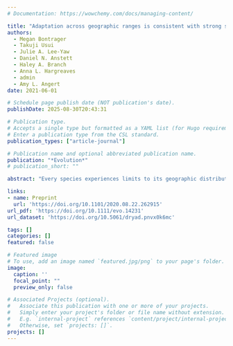 ```yaml
---
# Documentation: https://wowchemy.com/docs/managing-content/

title: "Adaptation across geographic ranges is consistent with strong selection in marginal climates and legacies of range expansion"
authors: 
  - Megan Bontrager
  - Takuji Usui
  - Julie A. Lee-Yaw
  - Daniel N. Anstett
  - Haley A. Branch
  - Anna L. Hargreaves
  - admin
  - Amy L. Angert
date: 2021-06-01

# Schedule page publish date (NOT publication's date).
publishDate: 2025-08-30T20:43:31

# Publication type.
# Accepts a single type but formatted as a YAML list (for Hugo requirements).
# Enter a publication type from the CSL standard.
publication_types: ["article-journal"]

# Publication name and optional abbreviated publication name.
publication: "*Evolution*"
# publication_short: ""

abstract: "Every species experiences limits to its geographic distribution. Some evolutionary models predict that populations at range edges are less well adapted to their local environments due to drift, expansion load, or swamping gene flow from the range interior. Alternatively, populations near range edges might be uniquely adapted to marginal environments. In this study, we use a database of transplant studies that quantify performance at broad geographic scales to test how local adaptation, site quality, and population quality change from spatial and climatic range centers toward edges. We find that populations from poleward edges perform relatively poorly, both on average across all sites (15% lower population quality) and when compared to other populations at home (31% relative fitness disadvantage), consistent with these populations harboring high genetic load. Populations from equatorial edges also perform poorly on average (18% lower population quality) but, in contrast, outperform foreign populations (16% relative fitness advantage), suggesting that populations from equatorial edges have strongly adapted to unique environments. Finally, we find that populations from sites that are thermally extreme relative to the species' niche demonstrate strong local adaptation, regardless of their geographic position. Our findings indicate that both nonadaptive processes and adaptive evolution contribute to variation in adaptation across species' ranges."

links:
- name: Preprint
  url: 'https://doi.org/10.1101/2020.08.22.262915'
url_pdf: 'https://doi.org/10.1111/evo.14231'
url_dataset: 'https://doi.org/10.5061/dryad.pnvx0k6mc'

tags: []
categories: []
featured: false

# Featured image
# To use, add an image named `featured.jpg/png` to your page's folder. 
image:
  caption: ''
  focal_point: ""
  preview_only: false

# Associated Projects (optional).
#   Associate this publication with one or more of your projects.
#   Simply enter your project's folder or file name without extension.
#   E.g. `internal-project` references `content/project/internal-project/index.md`.
#   Otherwise, set `projects: []`.
projects: []
---
```

